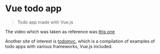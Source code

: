 # Vue todo app

> Todo app made with Vue.js

The video which was taken as reference was [this one](https://www.youtube.com/playlist?list=PLEhEHUEU3x5q-xB1On4CsLPts0-rZ9oos)

Another site of interest is [todomvc](http://todomvc.com/), which is a compilation of examples of todo apps with various frameworks, Vue.js included.
